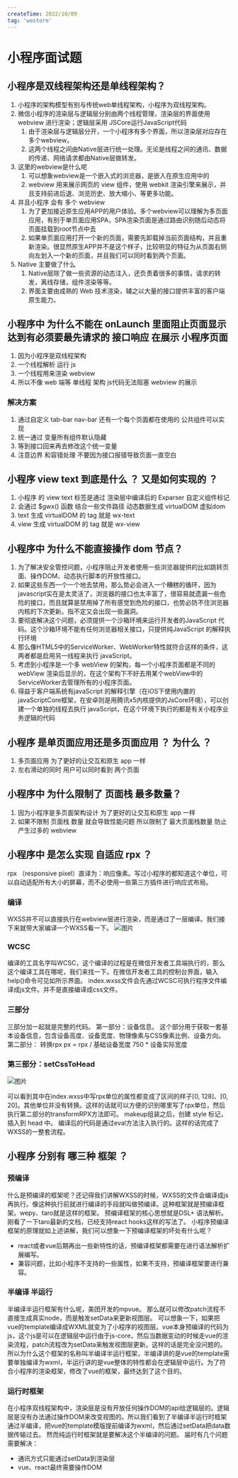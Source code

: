 ```yaml
---
createTime: 2022/10/09
tag: 'westore'
---
```


# 小程序面试题

## 小程序是双线程架构还是单线程架构？

1. 小程序的架构模型有别与传统web单线程架构，小程序为双线程架构。
2. 微信小程序的渲染层与逻辑层分别由两个线程管理，渲染层的界面使用 webview 进行渲染；逻辑层采用 JSCore运行JavaScript代码
    1. 由于渲染层与逻辑层分开，一个小程序有多个界面，所以渲染层对应存在多个webview。
    2. 这两个线程之间由Native层进行统一处理。无论是线程之间的通讯、数据的传递、网络请求都由Native层做转发。
3. 这里的webview是什么呢
    1. 可以想象webview是一个嵌入式的浏览器，是嵌入在原生应用中的
    2. webview 用来展示网页的 view 组件，使用 webkit 渲染引擎来展示，并且支持前进后退、浏览历史、放大缩小、等更多功能。
4. 并且小程序 会有 多个 webview
    1. 为了更加接近原生应用APP的用户体验。多个webview可以理解为多页面应用，有别于单页面应用SPA，SPA渲染页面是通过路由识别随后动态将页面挂载到root节点中去
    2. 如果单页面应用打开一个新的页面，需要先卸载掉当前页面结构，并且重新渲染。很显然原生APP并不是这个样子，比较明显的特征为从页面右侧向左划入一个新的页面，并且我们可以同时看到两个页面。
5. Native 主要做了什么
    1. Native层除了做一些资源的动态注入，还负责着很多的事情，请求的转发，离线存储，组件渲染等等。
    2. 界面主要由成熟的 Web 技术渲染，辅之以大量的接口提供丰富的客户端原生能力。

## 小程序中 为什么不能在 onLaunch 里面阻止页面显示 达到有必须要最先请求的 接口响应 在展示 小程序页面

1. 因为小程序是双线程架构
2. 一个线程解析 运行 js
3. 一个线程用来渲染 webview
4. 所以不像 web 端等 单线程 架构 js代码无法阻塞 webview 的展示

### 解决方案

1. 通过自定义 tab-bar  nav-bar 还有一个每个页面都在使用的 公共组件可以实现
2. 统一通过 变量所有组件默认隐藏
3. 等到接口回来再去修改这个统一变量
4. 注意边界 和容错处理 不要因为接口报错导致页面一直空白

## 小程序 view text 到底是什么 ？ 又是如何实现的 ？

1. 小程序 的 view text 标签是通过  渲染层中编译后的 Exparser 自定义组件标记
2. 会通过 $gwx() 函数 结合一些文件路径 动态数据生成 virtualDOM 虚拟dom
3. text 生成 virtualDOM   的 tag 就是 wx-text
4. view 生成 virtualDOM   的 tag 就是 wx-view

## 小程序中 为什么不能直接操作 dom 节点？

1. 为了解决安全管控问题，小程序阻止开发者使用一些浏览器提供的比如跳转页面、操作DOM、动态执行脚本的开放性接口。
2. 如果这些东西一个一个地去禁用，那么势必会进入一个糟糕的循环，因为javascript实在是太灵活了，浏览器的接口也太丰富了，很容易就遗漏一些危险的接口，而且就算是禁用掉了所有感觉到危险的接口，也势必防不住浏览器内核的下次更新。指不定又会出现一些漏洞。
3. 要彻底解决这个问题，必须提供一个沙箱环境来运行开发者的JavaScript 代码。这个沙箱环境不能有任何浏览器相关接口，只提供纯JavaScript 的解释执行环境
4. 那么像HTML5中的ServiceWorker、WebWorker特性就符合这样的条件，这两者都是启用另一线程来执行 javaScript。
5. 考虑到小程序是一个多 webView 的架构，每一个小程序页面都是不同的webView 渲染后显示的，在这个架构下不好去用某个webView中的ServiceWorker去管理所有的小程序页面。
6. 得益于客户端系统有javaScript 的解释引擎（在iOS下使用内置的 javaScriptCore框架，在安卓则是用腾讯x5内核提供的JsCore环境），可以创建一个单独的线程去执行 javaScript，在这个环境下执行的都是有关小程序业务逻辑的代码

## 小程序 是单页面应用还是多页面应用 ？  为什么 ？

1. 多页面应用  为了更好的让交互和原生 app 一样
2. 左右滑动的同时 用户可以同时看到 两个页面

## 小程序中 为什么限制了 页面栈 最多数量？

1. 因为小程序是多页面架构设计 为了更好的让交互和原生 app 一样
2. 如果不限制 页面栈 数量 就会导致性能问题 所以限制了 最大页面栈数量 防止产生过多的 webview

## 小程序中 是怎么实现 自适应 rpx  ？

rpx （responsive pixel）直译为：响应像素。写过小程序的都知道这个单位，可以自动适配所有大小的屏幕，而不必使用一些第三方插件进行响应式布局。

### 编译

WXSS并不可以直接执行在webview层进行渲染，而是通过了一层编译。我们接下来就带大家编译一个WXSS看一下。
![图片](../assets/westore/rpx.webp)

### WCSC

编译的工具名字叫WCSC，这个编译的过程是在微信开发者工具端执行的，那么这个编译工具在哪呢，我们来找一下。在微信开发者工具的控制台界面，输入help()命令可见如所示界面。
index.wxss文件会先通过WCSC可执行程序文件编译成js文件。并不是直接编译成css文件。

### 三部分

三部分加一起就是完整的代码。
第一部分：设备信息。
这个部分用于获取一套基本设备信息，包含设备高度、设备宽度、物理像素与CSS像素比例、设备方向。
第二部分： 转换rpx
px = rpx / 基础设备宽度 750 * 设备实际宽度

### 第三部分：setCssToHead

![图片](../assets/westore/setCssToHead.png)

可以看到其中在index.wxss中写rpx单位的属性都变成了区间的样子[0, 128]、[0, 20]。其他单位并没有转换。这样的话就可以方便的识别哪里写了rpx单位，然后执行第二部分的transformRPX方法即可。
makeup组装之后，创建 style 标记，插入到 head 中。
编译后的代码是通过eval方法注入执行的。这样的话完成了WXSS的一整套流程。

## 小程序 分别有 哪三种 框架 ？

### 预编译

什么是预编译的框架呢？还记得我们讲解WXSS的时候，WXSS的文件会编译成js再执行。像这种执行前就进行编译的手段就叫做预编译。这种框架就是预编译框架。wepy、taro就是这样的框架。
预编译框架的核心思想就是DSL+ 语法解析。刚看了一下taro最新的文档，已经支持react hooks这样的写法了。
小程序预编译框架的原理就如上述讲解，我们可以想象一下预编译框架的坏处有什么呢？

- react或者vue后期再出一些新特性的话，预编译框架都需要在进行语法解析扩展编写。
- 兼容问题，比如小程序不支持的一些属性，如果不支持，预编译框架要进行兼容。

### 半编译 半运行

半编译半运行框架有什么呢，美团开发的mpvue。
那么就可以修改patch流程不直接生成真实node，而是触发setData来更新视图层。
可以想象一下，如果把vue的template编译成WXML就变为了小程序的视图层。vue本身预编译的代码为js，这个js是可以在逻辑层中运行由于js-core，然后当数据变动的时候走vue的渲染流程，patch流程改为setData来触发视图层更新。这样的话是完全没问题的。
所以为什么这个框架的名称叫半编译半运行框架，半编译讲的是vue的template需要单独编译为wxml，半运行讲的是vue整体的特性都会在逻辑层中运行。为了符合小程序的渲染框架，修改了vue的框架，最终达到了这个目的。

### 运行时框架

在小程序双线程架构中，渲染层是没有开放任何操作DOM的api给逻辑层的。逻辑层是没有办法通过操作DOM来改变视图的。所以我们看到了半编译半运行时框架通过半编译，把vue的template模版提前编译为wxml，然后通过setData把data数据传输过去。
然而纯运行时框架就是要解决这个半编译的问题。
届时有几个问题需要解决：

- 通讯方式只能通过setData到渲染层
- vue、react最终需要操作DOM
